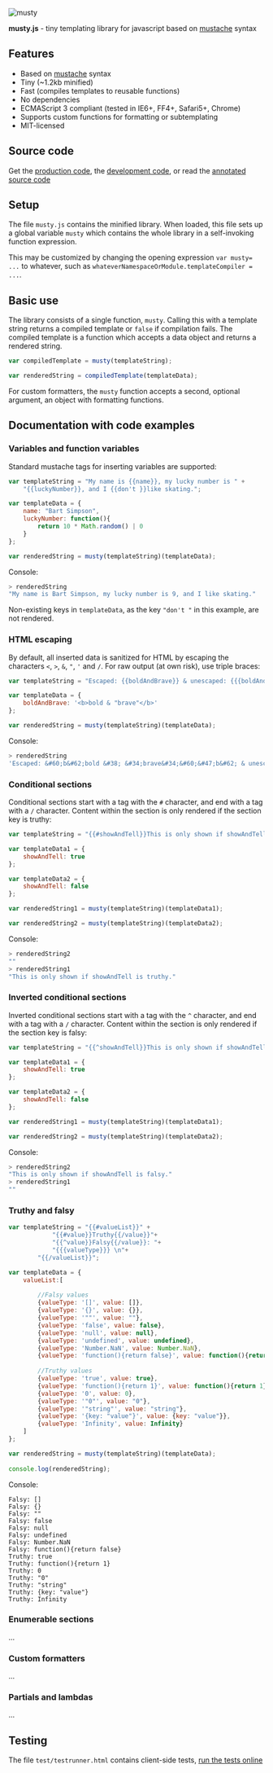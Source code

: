 ![musty](https://raw.githubusercontent.com/tomaslangkaas/musty.js/master/docs/musty.png)

**musty.js** - tiny templating library for javascript based on [mustache](http://mustache.github.io/mustache.5.html) syntax

## Features

* Based on [mustache](http://mustache.github.io/mustache.5.html) syntax
* Tiny (~1.2kb minified)
* Fast (compiles templates to reusable functions)
* No dependencies
* ECMAScript 3 compliant (tested in IE6+, FF4+, Safari5+, Chrome)
* Supports custom functions for formatting or subtemplating
* MIT-licensed

## Source code

Get the [production code](https://raw.githubusercontent.com/tomaslangkaas/musty.js/master/musty.js), 
the [development code](https://raw.githubusercontent.com/tomaslangkaas/musty.js/master/src/musty.dev.js), 
or read the [annotated source code](http://www.explainjs.com/explain?src=https%3A%2F%2Fraw.githubusercontent.com%2Ftomaslangkaas%2Fmusty.js%2Fmaster%2Fsrc%2Fmusty.dev.js)

## Setup

The file `musty.js` contains the minified library. When loaded, this file sets up a global variable `musty` which contains the whole library in a self-invoking function expression.

This may be customized by changing the opening expression `var musty= ...` to whatever, such as `whateverNamespaceOrModule.templateCompiler = ...`.

## Basic use

The library consists of a single function, `musty`. Calling this with a template string returns a compiled template or `false` if compilation fails. The compiled template is a function which accepts a data object and returns a rendered string.

```javascript
var compiledTemplate = musty(templateString);

var renderedString = compiledTemplate(templateData);
```

For custom formatters, the `musty` function accepts a second, optional argument, an object with formatting functions.

## Documentation with code examples

### Variables and function variables

Standard mustache tags for inserting variables are supported:

```javascript
var templateString = "My name is {{name}}, my lucky number is " +
    "{{luckyNumber}}, and I {{don't }}like skating.";

var templateData = {
    name: "Bart Simpson",
    luckyNumber: function(){
        return 10 * Math.random() | 0
    } 
};

var renderedString = musty(templateString)(templateData);
```

Console:

```javascript
> renderedString
"My name is Bart Simpson, my lucky number is 9, and I like skating."
```

Non-existing keys in `templateData`, as the key `"don't "` in this example, are not rendered.

### HTML escaping

By default, all inserted data is sanitized for HTML by escaping the characters `<`, `>`, `&`, `"`, `'` and `/`. For raw output (at own risk), use triple braces: 

```javascript
var templateString = "Escaped: {{boldAndBrave}} & unescaped: {{{boldAndBrave}}}";

var templateData = {
    boldAndBrave: '<b>bold & "brave"</b>'
};

var renderedString = musty(templateString)(templateData);
```

Console:

```javascript
> renderedString
'Escaped: &#60;b&#62;bold &#38; &#34;brave&#34;&#60;&#47;b&#62; & unescaped: <b>bold & "brave"</b>'
```

### Conditional sections

Conditional sections start with a tag with the `#` character, and end with a tag with a `/` character. Content within the section is only rendered if the section key is truthy:

```javascript
var templateString = "{{#showAndTell}}This is only shown if showAndTell is truthy.{{/showAndTell}}";

var templateData1 = {
    showAndTell: true
};

var templateData2 = {
    showAndTell: false
};

var renderedString1 = musty(templateString)(templateData1);

var renderedString2 = musty(templateString)(templateData2);
```

Console:

```javascript
> renderedString2
""
> renderedString1
"This is only shown if showAndTell is truthy."
```

### Inverted conditional sections

Inverted conditional sections start with a tag with the `^` character, and end with a tag with a `/` character. Content within the section is only rendered if the section key is falsy:

```javascript
var templateString = "{{^showAndTell}}This is only shown if showAndTell is falsy.{{/showAndTell}}";

var templateData1 = {
    showAndTell: true
};

var templateData2 = {
    showAndTell: false
};

var renderedString1 = musty(templateString)(templateData1);

var renderedString2 = musty(templateString)(templateData2);
```

Console:

```javascript
> renderedString2
"This is only shown if showAndTell is falsy."
> renderedString1
""
```

### Truthy and falsy

```javascript
var templateString = "{{#valueList}}" +
			"{{#value}}Truthy{{/value}}"+
			"{{^value}}Falsy{{/value}}: "+
			"{{{valueType}}} \n"+
		"{{/valueList}}";

var templateData = {
	valueList:[
		
		//Falsy values
		{valueType: '[]', value: []},
		{valueType: '{}', value: {}},
		{valueType: '""', value: ""},
		{valueType: 'false', value: false},
		{valueType: 'null', value: null},
		{valueType: 'undefined', value: undefined},
		{valueType: 'Number.NaN', value: Number.NaN},
		{valueType: 'function(){return false}', value: function(){return false}},
		
		//Truthy values
		{valueType: 'true', value: true},
		{valueType: 'function(){return 1}', value: function(){return 1}},
		{valueType: '0', value: 0},
		{valueType: '"0"', value: "0"},
		{valueType: '"string"', value: "string"},
		{valueType: '{key: "value"}', value: {key: "value"}},
		{valueType: 'Infinity', value: Infinity}
	]
};

var renderedString = musty(templateString)(templateData);
	
console.log(renderedString);
```
	
Console:
	
```
Falsy: [] 
Falsy: {} 
Falsy: "" 
Falsy: false 
Falsy: null 
Falsy: undefined 
Falsy: Number.NaN 
Falsy: function(){return false} 
Truthy: true 
Truthy: function(){return 1} 
Truthy: 0 
Truthy: "0" 
Truthy: "string" 
Truthy: {key: "value"} 
Truthy: Infinity 
```

### Enumerable sections

...

### Custom formatters

...

### Partials and lambdas

...

## Testing

The file `test/testrunner.html` contains client-side tests, [run the tests online](http://htmlpreview.github.io/?https://github.com/tomaslangkaas/musty.js/blob/master/test/testrunner.html)
